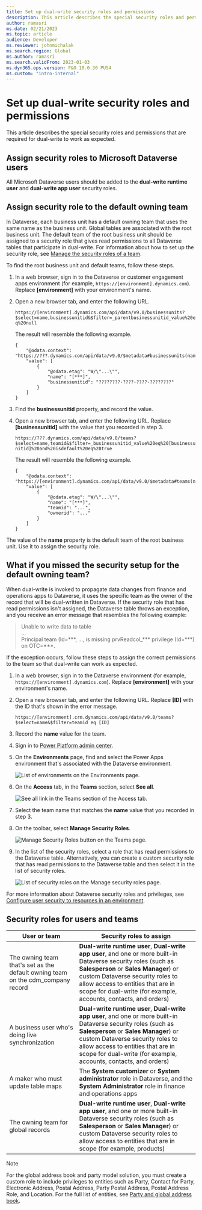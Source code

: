 ```yaml
---
title: Set up dual-write security roles and permissions
description: This article describes the special security roles and permissions that are required for dual-write to work as expected.
author: ramasri
ms.date: 02/21/2023
ms.topic: article
audience: Developer
ms.reviewer: johnmichalak
ms.search.region: Global
ms.author: ramasri
ms.search.validFrom: 2023-01-03
ms.dyn365.ops.version: F&O 10.0.30 PU54
ms.custom: "intro-internal"
---
```


# Set up dual-write security roles and permissions

This article describes the special security roles and permissions that are required for dual-write to work as expected.

## Assign security roles to Microsoft Dataverse users

All Microsoft Dataverse users should be added to the **dual-write runtime user** and **dual-write app user** security roles.

## Assign security role to the default owning team

In Dataverse, each business unit has a default owning team that uses the same name as the business unit. Global tables are associated with the root business unit. The default team of the root business unit should be assigned to a security role that gives read permissions to all Dataverse tables that participate in dual-write. For information about how to set up the security role, see [Manage the security roles of a team](/power-platform/admin/manage-teams#manage-the-security-roles-of-a-team). 

To find the root business unit and default teams, follow these steps.

1. In a web browser, sign in to the Dataverse or customer engagement apps environment (for example, `https://[environment].dynamics.com`). Replace **\[environment\]** with your environment's name.
2. Open a new browser tab, and enter the following URL.

    `https://[environment].dynamics.com/api/data/v9.0/businessunits?$select=name,businessunitid&$filter=_parentbusinessunitid_value%20eq%20null`

    The result will resemble the following example.

    ```
    {
        "@odata.context": "https://???.dynamics.com/api/data/v9.0/$metadata#businessunits(name,businessunitid)",
        "value": [
            {
                "@odata.etag": "W/\"...\"",
                "name": "[***]",
                "businessunitid": "????????-????-????-????????"
            }
        ]
    }
    ```

3. Find the **businessunitid** property, and record the value.
4. Open a new browser tab, and enter the following URL. Replace **\[businessunitid\]** with the value that you recorded in step 3.

    `https://???.dynamics.com/api/data/v9.0/teams?$select=name,teamid&$filter=_businessunitid_value%20eq%20[businessunitid]%20and%20isdefault%20eq%20true`

    The result will resemble the following example.

    ```
    {
        "@odata.context": "https://[environment].dynamics.com/api/data/v9.0/$metadata#teams(name,teamid)",
        "value": [
            {
                "@odata.etag": "W/\"...\"",
                "name": "[***]",
                "teamid": "...",
                "ownerid": "..."
            }
        ]
    }
    ```

The value of the **name** property is the default team of the root business unit. Use it to assign the security role.

## What if you missed the security setup for the default owning team?

When dual-write is invoked to propagate data changes from finance and operations apps to Dataverse, it uses the specific team as the owner of the record that will be dual-written in Dataverse. If the security role that has read permissions isn't assigned, the Dataverse table throws an exception, and you receive an error message that resembles the following example:

> Unable to write data to table<br>
> ...<br>
> Principal team (Id=\*\*\*, ..., is missing prvReadcol\_\*\*\* privilege (Id=\*\*\*) on OTC=\*\*\*.

If the exception occurs, follow these steps to assign the correct permissions to the team so that dual-write can work as expected.

1. In a web browser, sign in to the Dataverse environment (for example, `https://[environment].dynamics.com`). Replace **\[environment\]** with your environment's name.
2. Open a new browser tab, and enter the following URL. Replace **\[ID\]** with the ID that's shown in the error message.

    `https://[environment].crm.dynamics.com/api/data/v9.0/teams?$select=name&$filter=teamid eq [ID]`

3. Record the **name** value for the team.
4. Sign in to [Power Platform admin center](https://admin.powerplatform.microsoft.com/environments).
5. On the **Environments** page, find and select the Power Apps environment that's associated with the Dataverse environment.

    ![List of environments on the Environments page.](media/PrincipalTeam-Security-Role-1.png)

6. On the **Access** tab, in the **Teams** section, select **See all**.

    ![See all link in the Teams section of the Access tab.](media/PrincipalTeam-Security-Role-2.png)

7. Select the team name that matches the **name** value that you recorded in step 3.
8. On the toolbar, select **Manage Security Roles**.

    ![Manage Security Roles button on the Teams page.](media/PrincipalTeam-Security-Role-3.png)

9. In the list of the security roles, select a role that has read permissions to the Dataverse table. Alternatively, you can create a custom security role that has read permissions to the Dataverse table and then select it in the list of security roles.

    ![List of security roles on the Manage security roles page.](media/PrincipalTeam-Security-Role-4.png)

For more information about Dataverse security roles and privileges, see [Configure user security to resources in an environment](/power-platform/admin/database-security).

## Security roles for users and teams

| User or team | Security roles to assign |
|--------------|--------------------------|
| The owning team that's set as the default owning team on the cdm\_company record | **Dual-write runtime user**, **Dual-write app user**, and one or more built-in Dataverse security roles (such as **Salesperson** or **Sales Manager**) or custom Dataverse security roles to allow access to entities that are in scope for dual-write (for example, accounts, contacts, and orders) |
| A business user who's doing live synchronization | **Dual-write runtime user**, **Dual-write app user**, and one or more built-in Dataverse security roles (such as **Salesperson** or **Sales Manager**) or custom Dataverse security roles to allow access to entities that are in scope for dual-write (for example, accounts, contacts, and orders) |
| A maker who must update table maps | The **System customizer** or **System administrator** role in Dataverse, and the **System Administrator** role in finance and operations apps |
| The owning team for global records | **Dual-write runtime user**, **Dual-write app user**, and one or more built-in Dataverse security roles (such as **Salesperson** or **Sales Manager**) or custom Dataverse security roles to allow access to entities that are in scope (for example, products) |

> [!NOTE]
> For the global address book and party model solution, you must create a custom role to include privileges to entities such as Party, Contact for Party, Electronic Address, Postal Address, Party Postal Address, Postal Address Role, and Location. For the full list of entities, see [Party and global address book](party-gab.md).
